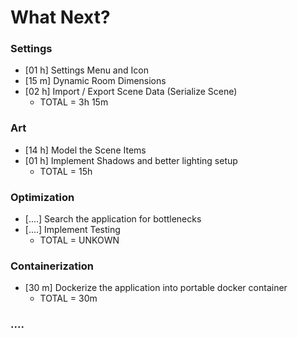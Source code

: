 # What Next?


### Settings
* [01 h] Settings Menu and Icon
* [15 m] Dynamic Room Dimensions 
* [02 h] Import / Export Scene Data (Serialize Scene)
    * TOTAL = 3h 15m

### Art
* [14 h] Model the Scene Items
* [01 h] Implement Shadows and better lighting setup
    * TOTAL = 15h


### Optimization
* [....] Search the application for bottlenecks
* [....] Implement Testing
    * TOTAL = UNKOWN

### Containerization
* [30 m] Dockerize the application into portable docker container
    * TOTAL = 30m

### ....
